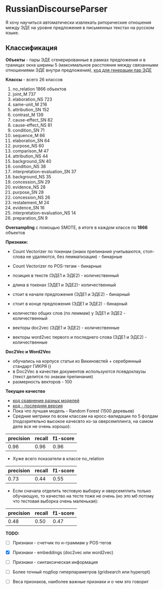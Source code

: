 

# RussianDiscourseParser

Я хочу научиться автоматически извлекать риторические отношения между ЭДЕ на уровне предложения в письменных текстах на русском языке. 

## Классификация

**Объекты** - пары ЭДЕ сгенерированные в рамках предложения и в границах окна ширины 5 (максимальное расстояние между связанными отношениями ЭДЕ внутри предложения),  [код для генерации пар ЭДЕ](https://github.com/eszakharova/RussianDiscourseParser/blob/master/prediction/preprocessing/parse_rs3_make_objects.py)

**Классы** - всего 26 классов

1. no_relation                     1866 объектов
2. joint_M                          737
3. elaboration_NS                   723
4. same-unit_M                      216
5. attribution_SN                   152
6. contrast_M                       139
7. cause-effect_SN                   82
8. cause-effect_NS                   81
9. condition_SN                      71
10. sequence_M                        66
11. elaboration_SN                    64
12. purpose_NS                        60
13. comparison_M                      47
14. attribution_NS                    44
15. background_SN                     40
16. condition_NS                      38
17. interpretation-evaluation_SN      37
18. background_NS                     35
19. concession_SN                     29
20. evidence_NS                       28
21. purpose_SN                        28
22. concession_NS                     26
23. restatement_M                     24
24. evidence_SN                       16
25. interpretation-evaluation_NS      14
26. preparation_SN                     9

**Oversampling** с помощью SMOTE, в итоге в каждом классе по **1866** объектов

**Признаки:**

+ Count Vectorizer по токенам (знаки препинания учитываются, стоп-слова не удаляются, без лемматизации) - бинарные

+ Count Vectorizer по POS-тегам - бинарные

+ позиция в тексте (ЭДЕ1 и ЭДЕ2) - количественный

+ длина в токенах (ЭДЕ1 и ЭДЕ2)- количественный

+ стоит в начале предложения (ЭДЕ1 и ЭДЕ2) - бинарный

+ стоит в конце предложения (ЭДЕ1 и ЭДЕ2) - бинарный

+ количество общих слов (по леммам) у ЭДЕ1 и ЭДЕ2 - количественный

+ векторы doc2vec (ЭДЕ1 и ЭДЕ2) - количественные

+ векторы word2vec первого и последнего слова (ЭДЕ1 и ЭДЕ2) - количественные

**Doc2Vec и Word2Vec**
+ обучались на корпусе статьи из Викиновстей + серебрянный стандарт ГИКРЯ ()
+ в Doc2Vec в качестве документов используются псевдоклаузы (текст делится по знакам препинания)
+ размерность векторов - 100

**Текущее качество**
+ [код сравнение разных моделей](https://github.com/eszakharova/RussianDiscourseParser/blob/master/prediction/prediction_v1_different_models.ipynb)
+ [код - последняя версия](https://github.com/eszakharova/RussianDiscourseParser/blob/master/prediction/prediction_v2_new_features.ipynb)
+ Пока что лучшая модель - Random Forest (1500 деревьев)
+ Средние метрики по всем классам на кросс-валидации по 5 фолдам (подозрительно высокое качесвто из-за оверсемплинга, на самом деле все не очень хорошо):

| precision | recall | f1-score |
|-----------|--------|----------|
| 0.96      | 0.96   | 0.96     |

+ Хуже всего показатели в классе no_relation

| precision | recall | f1-score |
|-----------|--------|----------|
| 0.73      | 0.44   | 0.55     |

+ Если сначала отделить тестовую выборку и оверсемплить только обучающую, то качество на тесте тоже не очень (но это мб потому что тестовая выборка очень маленькая):

| precision | recall | f1-score |
|-----------|--------|----------|
| 0.48      | 0.50   | 0.47     |

**TODO:**

- [ ] Признаки - счетчик по н-граммам у POS-тегов
- [X] Признаки - embeddings (doc2vec или word2vec)
- [ ] Признаки - синтаксическая информация
- [ ] Более точный подбор гиперпараметров (gridsearch или hyperopt)
- [ ] Веса признаков, наиболее важные признаки и о чем это говорит

